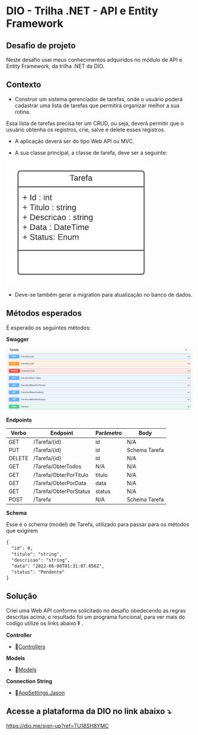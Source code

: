 # DIO - Trilha .NET - API e Entity Framework



## Desafio de projeto

Neste desafio usei meus conhecimentos adquiridos no módulo de API e Entity Framework, da trilha .NET da DIO.

## Contexto

* Construir um sistema gerenciador de tarefas, onde o usuário poderá cadastrar uma lista de tarefas que permitirá organizar melhor a sua rotina.

Essa lista de tarefas precisa ter um CRUD, ou seja, deverá permitir que o usuário obtenha os registros, crie, salve e delete esses registros.

* A aplicação deverá ser do tipo Web API ou MVC.

* A sua classe principal, a classe de tarefa, deve ser a seguinte:

[![Diagrama da classe Tarefa](https://github.com/CaioHangai/BootcampPotencial.NETDeveloper/blob/main/Modulo%20API/GerenciadorTarefasWebAPI/Image/diagramaClasse.png)](https://github.com/digitalinnovationone/trilha-net-api-desafio/blob/main/diagrama.png)

* Deve-se também gerar a migration para atualização no banco de dados.

## Métodos esperados

É esperado os seguintes métodos:

**Swagger**

[![Métodos Swagger](https://github.com/CaioHangai/BootcampPotencial.NETDeveloper/blob/main/Modulo%20API/GerenciadorTarefasWebAPI/Image/swaggerExemplo.png)](https://github.com/CaioHangai/BootcampPotencial.NETDeveloper/blob/main/Modulo%20API/GerenciadorTarefasWebAPI/Image/swaggerExemplo.png)

**Endpoints**

| Verbo  | Endpoint               | Parâmetro | Body          |
| ------ | ---------------------- | --------- | ------------- |
| GET    | /Tarefa/{id}           | id        | N/A           |
| PUT    | /Tarefa/{id}           | id        | Schema Tarefa |
| DELETE | /Tarefa/{id}           | id        | N/A           |
| GET    | /Tarefa/ObterTodos     | N/A       | N/A           |
| GET    | /Tarefa/ObterPorTitulo | titulo    | N/A           |
| GET    | /Tarefa/ObterPorData   | data      | N/A           |
| GET    | /Tarefa/ObterPorStatus | status    | N/A           |
| POST   | /Tarefa                | N/A       | Schema Tarefa |

**Schema**

Esse é o schema (model) de Tarefa, utilizado para passar para os métodos que exigirem

```
{
  "id": 0,
  "titulo": "string",
  "descricao": "string",
  "data": "2022-06-08T01:31:07.056Z",
  "status": "Pendente"
}
```



## Solução

Criei uma Web API conforme solicitado no desafio obedecendo as regras descritas acima, o resultado foi um programa funcional, para ver mais do codigo utilize os links abaixo :arrow_double_down: . 

**Controller** 

* :link:[Controllers]( https://github.com/CaioHangai/BootcampPotencial.NETDeveloper/blob/main/Modulo%20API/GerenciadorTarefasWebAPI/GerenciadorTarefasWebAPI/Controllers/TarefaController.cs)

**Models**

* :link:[Models](https://github.com/CaioHangai/BootcampPotencial.NETDeveloper/tree/main/Modulo%20API/GerenciadorTarefasWebAPI/GerenciadorTarefasWebAPI/Models)

**Connection String**

* :link:[AppSettings.Jason](https://github.com/CaioHangai/BootcampPotencial.NETDeveloper/blob/main/Modulo%20API/GerenciadorTarefasWebAPI/GerenciadorTarefasWebAPI/appsettings.Development.json)



## Acesse a plataforma da DIO no link abaixo :arrow_heading_down:

https://dio.me/sign-up?ref=TU18SH8YMC